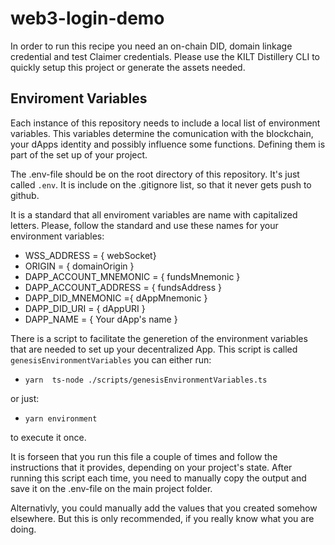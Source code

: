 # web3-login-demo

In order to run this recipe you need an on-chain DID, domain linkage credential and test Claimer credentials.
Please use the KILT Distillery CLI to quickly setup this project or generate the assets needed.

## Enviroment Variables

Each instance of this repository needs to include a local list of environment variables.
This variables determine the comunication with the blockchain, your dApps identity and possibly influence some functions.
Defining them is part of the set up of your project.

The .env-file should be on the root directory of this repository. It's just called `.env`.
It is include on the .gitignore list, so that it never gets push to github.

It is a standard that all enviroment variables are name with capitalized letters.
Please, follow the standard and use these names for your environment variables:

- WSS_ADDRESS = { webSocket}
- ORIGIN = { domainOrigin }
- DAPP_ACCOUNT_MNEMONIC = { fundsMnemonic }
- DAPP_ACCOUNT_ADDRESS = { fundsAddress }
- DAPP_DID_MNEMONIC ={ dAppMnemonic }
- DAPP_DID_URI = { dAppURI }
- DAPP_NAME = { Your dApp's name }

There is a script to facilitate the generetion of the environment variables that are needed to set up your decentralized App.
This script is called `genesisEnvironmentVariables` you can either
run:

- `yarn  ts-node ./scripts/genesisEnvironmentVariables.ts`

or just:

- `yarn environment`

to execute it once.

It is forseen that you run this file a couple of times and follow the instructions that it provides, depending on your project's state.
After running this script each time, you need to manually copy the output and save it on the .env-file on the main project folder.

Alternativly, you could manually add the values that you created somehow elsewhere.
But this is only recommended, if you really know what you are doing.
